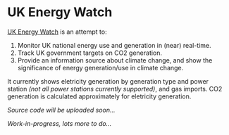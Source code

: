 UK Energy Watch
===============

[UK Energy Watch][1] is an attempt to:

1. Monitor UK national energy use and generation in (near) real-time.
2. Track UK government targets on CO2 generation.
3. Provide an information source about climate change, and show the significance of energy generation/use in climate change.

It currently shows eletricity generation by generation type and power station *(not all power stations currently supported)*, and gas imports. CO2 generation is calculated approximately for eletricity generation.

*Source code will be uploaded soon...*

*Work-in-progress, lots more to do...*

[1]: http://www.ukenergywatch.org/
